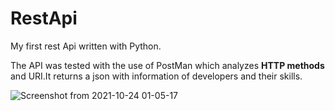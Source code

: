 # RestApi
My first rest Api written with Python.


The API was tested with the use of PostMan which analyzes <strong>HTTP methods</strong> and URI.It returns a json with information of developers and their skills.


![Screenshot from 2021-10-24 01-05-17](https://user-images.githubusercontent.com/88283829/138580249-266e8545-aa15-4177-a9fe-3d317f11d56b.png)
